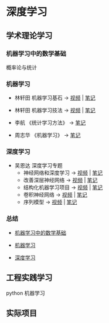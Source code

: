 #  深度学习
## 学术理论学习
### 机器学习中的数学基础

概率论与统计

### 机器学习

- 林轩田 机器学习基石 -> [视频](https://www.youtube.com/watch?v=nQvpFSMPhr0&list=PLXVfgk9fNX2I7tB6oIINGBmW50rrmFTqf) | [笔记](/note/MLF/README.md) 

- 林轩田 机器学习技法 -> [视频](https://www.youtube.com/watch?v=A-GxGCCAIrg&list=PLXVfgk9fNX2IQOYPmqjqWsNUFl2kpk1U2) | [笔记](/note/MLT/README.md) 
  
- 李航 《统计学习方法》 -> [笔记](/note/STM_LH/README.md) 
 
- 周志华 《机器学习》 -> [笔记](/note/ML_ZZH/README.md) 

### 深度学习
 - 吴恩达 深度学习专题
    - 神经网络和深度学习 -> [视频](https://mooc.study.163.com/course/2001281002#/info) | [笔记](/note/DL01/README.md) 
    - 改善深层神经网络 -> [视频](https://mooc.study.163.com/course/2001281003#/info) | [笔记](/note/DL02/README.md) 
    - 结构化机器学习项目 -> [视频](https://mooc.study.163.com/course/2001280004#/info) | [笔记](/note/DL03/README.md) 
    - 卷积神经网络 -> [视频](https://mooc.study.163.com/course/2001281004#/info) | [笔记](/note/DL04/README.md) 
    - 序列模型 -> [视频](https://mooc.study.163.com/course/2001280005#/info) | [笔记](/note/DL05/README.md) 

### 总结

- [机器学习中的数学基础](/note/Summary/sx.md)

- [机器学习](/note/Summary/ml.md)

- [深度学习](/note/Summary/dl.md)

## 工程实践学习

python 机器学习

## 实际项目
